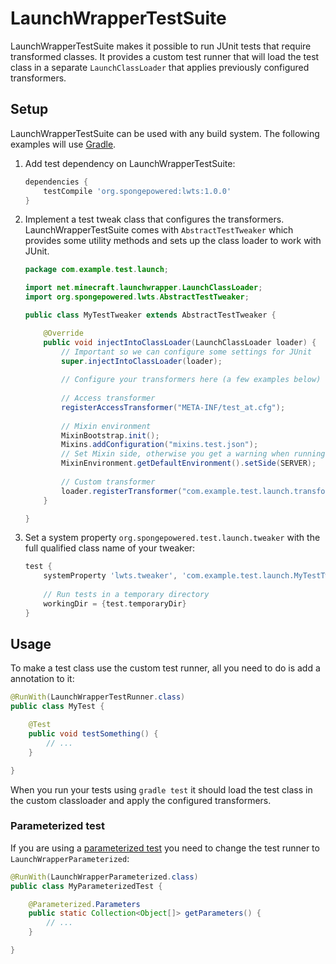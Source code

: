 # LaunchWrapperTestSuite
LaunchWrapperTestSuite makes it possible to run JUnit tests that require transformed classes. It provides a custom test runner that will load the test class in a separate `LaunchClassLoader` that applies previously configured transformers.

## Setup
LaunchWrapperTestSuite can be used with any build system. The following examples will use [Gradle].

1. Add test dependency on LaunchWrapperTestSuite:

    ```gradle
    dependencies {
        testCompile 'org.spongepowered:lwts:1.0.0'
    }
    ```

2. Implement a test tweak class that configures the transformers. LaunchWrapperTestSuite comes with `AbstractTestTweaker` which provides some utility methods and sets up the class loader to work with JUnit.

    ```java
    package com.example.test.launch;

    import net.minecraft.launchwrapper.LaunchClassLoader;
    import org.spongepowered.lwts.AbstractTestTweaker;
    
    public class MyTestTweaker extends AbstractTestTweaker {
    
        @Override
        public void injectIntoClassLoader(LaunchClassLoader loader) {
            // Important so we can configure some settings for JUnit
            super.injectIntoClassLoader(loader);
            
            // Configure your transformers here (a few examples below)
            
            // Access transformer
            registerAccessTransformer("META-INF/test_at.cfg");
            
            // Mixin environment
            MixinBootstrap.init();
            Mixins.addConfiguration("mixins.test.json");
            // Set Mixin side, otherwise you get a warning when running the tests
            MixinEnvironment.getDefaultEnvironment().setSide(SERVER);
            
            // Custom transformer
            loader.registerTransformer("com.example.test.launch.transformer.MyCustomTransformer");
        }
    
    }
    ```

3. Set a system property `org.spongepowered.test.launch.tweaker` with the full qualified class name of your tweaker:

    ```gradle
    test {
        systemProperty 'lwts.tweaker', 'com.example.test.launch.MyTestTweaker'
        
        // Run tests in a temporary directory
        workingDir = {test.temporaryDir}
    }
    ```

## Usage
To make a test class use the custom test runner, all you need to do is add a annotation to it:

```java
@RunWith(LaunchWrapperTestRunner.class)
public class MyTest {

    @Test
    public void testSomething() {
        // ...
    }

}
```

When you run your tests using `gradle test` it should load the test class in the custom classloader and apply the configured transformers.

### Parameterized test
If you are using a [parameterized test](https://github.com/junit-team/junit4/wiki/Parameterized-tests) you need to change the test runner to `LaunchWrapperParameterized`:

```java
@RunWith(LaunchWrapperParameterized.class)
public class MyParameterizedTest {

    @Parameterized.Parameters
    public static Collection<Object[]> getParameters() {
        // ...
    }

}
```

[Gradle]: https://gradle.org/
